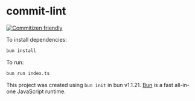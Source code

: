 # commit-lint

[![Commitizen friendly](https://img.shields.io/badge/commitizen-friendly-brightgreen.svg)](http://commitizen.github.io/cz-cli/)

To install dependencies:

```bash
bun install
```

To run:

```bash
bun run index.ts
```

This project was created using `bun init` in bun v1.1.21. [Bun](https://bun.sh) is a fast all-in-one JavaScript runtime.
